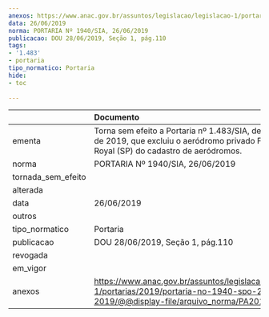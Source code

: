 ```yaml
---
anexos: https://www.anac.gov.br/assuntos/legislacao/legislacao-1/portarias/2019/portaria-no-1940-spo-26-06-2019/@@display-file/arquivo_norma/PA2019-1940.pdf
data: 26/06/2019
norma: PORTARIA Nº 1940/SIA, 26/06/2019
publicacao: DOU 28/06/2019, Seção 1, pág.110
tags:
- '1.483'
- portaria
tipo_normatico: Portaria
hide: 
- toc 
 
---
```


|                    | Documento                                                                                                                                            |
|:-------------------|:-----------------------------------------------------------------------------------------------------------------------------------------------------|
| ementa             | Torna sem efeito a Portaria nº 1.483/SIA, de 15 de maio de 2019, que excluiu o aeródromo privado Fazenda Royal (SP) do cadastro de aeródromos.       |
| norma              | PORTARIA Nº 1940/SIA, 26/06/2019                                                                                                                     |
| tornada_sem_efeito |                                                                                                                                                      |
| alterada           |                                                                                                                                                      |
| data               | 26/06/2019                                                                                                                                           |
| outros             |                                                                                                                                                      |
| tipo_normatico     | Portaria                                                                                                                                             |
| publicacao         | DOU 28/06/2019, Seção 1, pág.110                                                                                                                     |
| revogada           |                                                                                                                                                      |
| em_vigor           |                                                                                                                                                      |
| anexos             | https://www.anac.gov.br/assuntos/legislacao/legislacao-1/portarias/2019/portaria-no-1940-spo-26-06-2019/@@display-file/arquivo_norma/PA2019-1940.pdf |